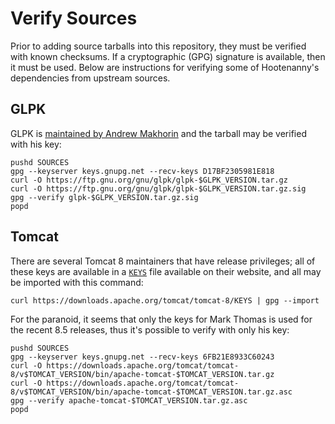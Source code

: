# Verify Sources

Prior to adding source tarballs into this repository, they must be verified
with known checksums.  If a cryptographic (GPG) signature is available, then
it must be used.  Below are instructions for verifying some of Hootenanny's
dependencies from upstream sources.

## GLPK

GLPK is [maintained by Andrew Makhorin](https://www.gnu.org/software/glpk/glpk.html#maintainer)
and the tarball may be verified with his key:

```
pushd SOURCES
gpg --keyserver keys.gnupg.net --recv-keys D17BF2305981E818
curl -O https://ftp.gnu.org/gnu/glpk/glpk-$GLPK_VERSION.tar.gz
curl -O https://ftp.gnu.org/gnu/glpk/glpk-$GLPK_VERSION.tar.gz.sig
gpg --verify glpk-$GLPK_VERSION.tar.gz.sig
popd
```

## Tomcat

There are several Tomcat 8 maintainers that have release privileges; all of these
keys are available in a [`KEYS`](https://downloads.apache.org/tomcat/tomcat-8/KEYS) file
available on their website, and all may be imported with this command:

```
curl https://downloads.apache.org/tomcat/tomcat-8/KEYS | gpg --import
```

For the paranoid, it seems that only the keys for Mark Thomas is used for the
recent 8.5 releases, thus it's possible to verify with only his key:

```
pushd SOURCES
gpg --keyserver keys.gnupg.net --recv-keys 6FB21E8933C60243
curl -O https://downloads.apache.org/tomcat/tomcat-8/v$TOMCAT_VERSION/bin/apache-tomcat-$TOMCAT_VERSION.tar.gz
curl -O https://downloads.apache.org/tomcat/tomcat-8/v$TOMCAT_VERSION/bin/apache-tomcat-$TOMCAT_VERSION.tar.gz.asc
gpg --verify apache-tomcat-$TOMCAT_VERSION.tar.gz.asc
popd
```
